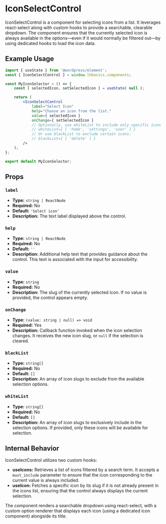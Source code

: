 # IconSelectControl

IconSelectControl is a component for selecting icons from a list. It leverages react-select along with custom hooks to provide a searchable, clearable dropdown. The component ensures that the currently selected icon is always available in the options—even if it would normally be filtered out—by using dedicated hooks to load the icon data.

## Example Usage

```jsx
import { useState } from '@wordpress/element';
const { IconSelectControl } = window.lhbasics.components;

const MyIconSelector = () => {
	const [ selectedIcon, setSelectedIcon ] = useState( null );

	return (
		<IconSelectControl
			label="Select Icon"
			help="Choose an icon from the list."
			value={ selectedIcon }
			onChange={ setSelectedIcon }
			// Optionally, use whiteList to include only specific icons:
			// whiteList={ [ 'home', 'settings', 'user' ] }
			// Or use blackList to exclude certain icons:
			// blackList={ [ 'delete' ] }
		/>
	);
};

export default MyIconSelector;
```

## Props

### `label`

- **Type:** `string | ReactNode`
- **Required:** No
- **Default:** `'Select icon'`
- **Description:** The text label displayed above the control.

### `help`

- **Type:** `string | ReactNode`
- **Required:** No
- **Default:** `''`
- **Description:** Additional help text that provides guidance about the control. This text is associated with the input for accessibility.

### `value`

- **Type:** `string`
- **Required:** No
- **Description:** The slug of the currently selected icon. If no value is provided, the control appears empty.

### `onChange`

- **Type:** `(value: string | null) => void`
- **Required:** Yes
- **Description:** Callback function invoked when the icon selection changes. It receives the new icon slug, or `null` if the selection is cleared.

### `blackList`

- **Type:** `string[]`
- **Required:** No
- **Default:** `[]`
- **Description:** An array of icon slugs to exclude from the available selection options.

### `whiteList`

- **Type:** `string[]`
- **Required:** No
- **Default:** `[]`
- **Description:** An array of icon slugs to exclusively include in the selection options. If provided, only these icons will be available for selection.

## Internal Behavior

IconSelectControl utilizes two custom hooks:

- **useIcons:** Retrieves a list of icons filtered by a search term. It accepts a `must_include` parameter to ensure that the icon corresponding to the current value is always included.
- **useIcon:** Fetches a specific icon by its slug if it is not already present in the icons list, ensuring that the control always displays the current selection.

The component renders a searchable dropdown using react-select, with a custom option renderer that displays each icon (using a dedicated icon component) alongside its title.
